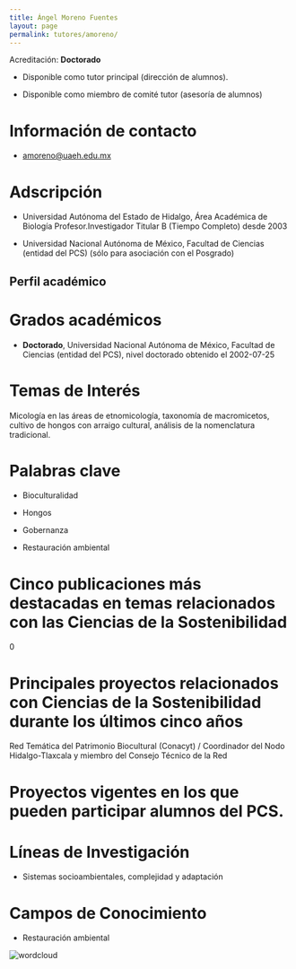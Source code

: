 ```yaml
---
title: Ángel Moreno Fuentes
layout: page
permalink: tutores/amoreno/
---
```


Acreditación: **Doctorado**


 - Disponible como tutor principal (dirección de alumnos).


 - Disponible como miembro de comité tutor (asesoría de alumnos)





# Información de contacto

 - <amoreno@uaeh.edu.mx>





# Adscripción


 - Universidad Autónoma del Estado de Hidalgo, Área Académica de Biología     Profesor.Investigador Titular B (Tiempo Completo) desde 2003
 

 - Universidad Nacional Autónoma de México, Facultad de Ciencias (entidad del PCS) (sólo para asociación con el Posgrado)  





## Perfil académico


# Grados académicos


 - **Doctorado**, Universidad Nacional Autónoma de México, Facultad de Ciencias (entidad del PCS), nivel doctorado obtenido el 2002-07-25




# Temas de Interés

Micología en las áreas de etnomicología, taxonomía de macromicetos,  cultivo de hongos con arraigo cultural, análisis de la nomenclatura tradicional.



# Palabras clave


 - Bioculturalidad

 - Hongos

 - Gobernanza

 - Restauración ambiental




# Cinco publicaciones más destacadas en temas relacionados con las Ciencias de la Sostenibilidad

0




# Principales proyectos relacionados con Ciencias de la Sostenibilidad durante los últimos cinco años

Red Temática del Patrimonio Biocultural (Conacyt) / Coordinador del Nodo Hidalgo-Tlaxcala y miembro del Consejo Técnico de la Red




# Proyectos vigentes en los que pueden participar alumnos del PCS.






# Líneas de Investigación


 - Sistemas socioambientales, complejidad y adaptación





# Campos de Conocimiento

 - Restauración ambiental



![wordcloud](https://sostenibilidad.posgrado.unam.mx/media/perfil-academico/41/wordcloud.png)
